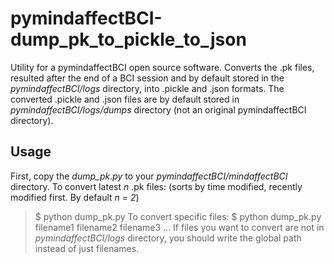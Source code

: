 # pymindaffectBCI-dump_pk_to_pickle_to_json
Utility for a pymindaffectBCI open source software.
Converts the .pk files, resulted after the end of a BCI session and by default stored in the *pymindaffectBCI/logs* directory, into .pickle and .json formats.
The converted .pickle and .json files are by default stored in *pymindaffectBCI/logs/dumps* directory (not an original pymindaffectBCI directory).
## Usage
First, copy the *dump_pk.py* to your *pymindaffectBCI/mindaffectBCI* directory.
To convert latest *n* .pk files: (sorts by time modified, recently modified first. By default *n = 2*)
>$ python dump_pk.py
To convert specific files:
>$ python dump_pk.py filename1 filename2 filename3 ...
If files you want to convert are not in *pymindaffectBCI/logs* directory, you should write the global path instead of just filenames.
